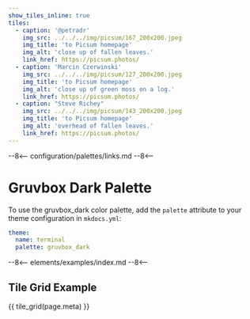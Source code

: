 ```yaml
---
show_tiles_inline: true
tiles:
  - caption: '@petradr'
    img_src: ../../../img/picsum/167_200x200.jpeg
    img_title: 'to Picsum homepage'
    img_alt: 'close up of fallen leaves.'
    link_href: https://picsum.photos/ 
  - caption: 'Marcin Czerwinski'
    img_src: ../../../img/picsum/127_200x200.jpeg
    img_title: 'to Picsum homepage'
    img_alt: 'close up of green moss on a log.'
    link_href: https://picsum.photos/ 
  - caption: "Steve Richey"
    img_src: ../../../img/picsum/143_200x200.jpeg
    img_title: 'to Picsum homepage'
    img_alt: 'overhead of fallen leaves.'
    link_href: https://picsum.photos/
---
```


--8<--
configuration/palettes/links.md
--8<--

# Gruvbox Dark Palette

To use the gruvbox_dark color palette, add the `palette` attribute to your theme configuration in `mkdocs.yml`:

```yaml
theme:
  name: terminal
  palette: gruvbox_dark
```

<link href="../../../css/palettes/gruvbox_dark.css" rel="stylesheet">

--8<--
elements/examples/index.md
--8<--

## Tile Grid Example
{{ tile_grid(page.meta) }}

<br>